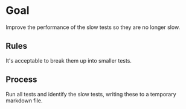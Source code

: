 
# Goal

Improve the performance of the slow tests so they are no longer slow. 


## Rules
It's acceptable to break them up into smaller tests.


## Process
Run all tests and identify the slow tests, writing these to a temporary markdown file.
